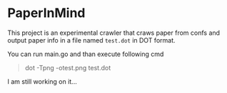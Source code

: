 # PaperInMind
This project is an experimental crawler that craws paper from confs and output paper info in a file named `test.dot` in DOT format.

You can run main.go and than execute following cmd
>dot -Tpng -otest.png test.dot

I am still working on it...